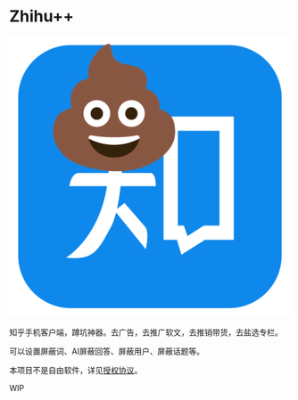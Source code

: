 # Zhihu++

![zhihu_shit.png](misc/zhihu_shit.png)

知乎手机客户端，蹲坑神器。去广告，去推广软文，去推销带货，去盐选专栏。

可以设置屏蔽词、AI屏蔽回答、屏蔽用户、屏蔽话题等。

本项目不是自由软件，详见[授权协议](LICENSE.md)。

WIP
